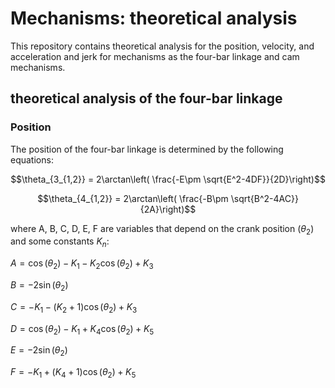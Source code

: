 # Mechanisms: theoretical analysis

This repository contains theoretical analysis for the position, velocity, and acceleration and jerk for
mechanisms as the four-bar linkage and cam mechanisms.


## theoretical analysis of the four-bar linkage

### Position

The position of the four-bar linkage is determined by the following equations:

$$\theta_{3_{1,2}} = 2\arctan\left( \frac{-E\pm \sqrt{E^2-4DF}}{2D}\right)$$

$$\theta_{4_{1,2}} = 2\arctan\left( \frac{-B\pm \sqrt{B^2-4AC}}{2A}\right)$$

where A, B, C, D, E, F are variables that depend on the crank position $(\theta_2)$ and some constants $K_n$:

$A = \cos(\theta_2) - K_1 - K_2 \cos(\theta_2) + K_3$

$B = -2\sin(\theta_2)$

$C = - K_1 - (K_2 + 1) \cos(\theta_2) + K_3$

$D = \cos(\theta_2) - K_1 + K_4 \cos(\theta_2) + K_5$

$E = -2\sin(\theta_2)$

$F = - K_1 + (K_4 + 1) \cos(\theta_2) + K_5$
